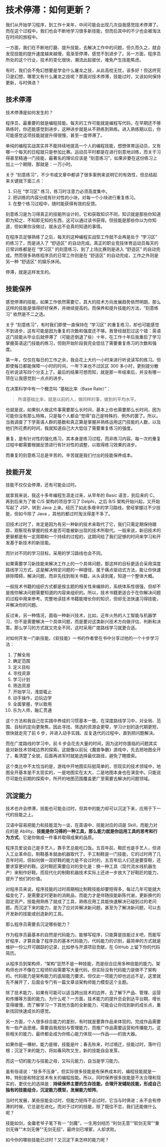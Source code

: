 





# 技术停滞：如何更新？

我们从开始学习程序，到工作十来年，中间可能会出现几次自我感觉技术停滞了。而在这个过程中，我们也会不断地学习很多新技能，但而后其中的不少也会被淘汰在时间的旅程中。

一方面，我们在不断地打磨、提升技能，去解决工作中的问题，但久而久之，就会发现技能的提升速度越来越慢，竟渐至停滞，感觉不到进步了。另一方面，程序员所处的这个行业，技术的变化很快，潮流此起彼伏，难免产生技能焦虑。

有时，我们会不免幻想要是学会什么屠龙之技，从此高枕无忧，该多好！但这终究只是幻想，哪里又有什么屠龙之技呢？那面对技术停滞，技能过时，又该如何保持更新，与时俱进？

## 技术停滞

技术停滞是如何发生的？

程序员，最重要的就是编程技能。每天的工作可能就是编程写代码，在早期还不够熟练时，你还能感觉到进步，这种进步就是从不熟练到熟练。进入熟练期以后，你可能感觉这项技能就提升得很慢，甚至一度停滞了。

单纯的编程实战其实并不能持续地提高一个人的编程技能，想想体育运动员，又有哪一个每天的日程就只是参加比赛。运动员平时都是在进行刻意地训练，而关于习得甚至精通一门技能，最著名的理论应该是 “刻意练习”，如果非要在这份练习上加上一个期限，那就是：一万小时。

关于 “刻意练习”，不少书或文章中都讲了很多案例来说明它的有效性，但总结起来关键就下面三点：

1. 只在 “学习区” 练习，练习时注意力必须高度集中。
2. 把训练的内容分成有针对性的小块，对每一个小块进行重复练习。
3. 在整个练习过程中，随时能获得有效的反馈。

刻意练习是为习得真正的技能所设计的，它和获取知识不同，知识就是那些你知道即为知之、不知即无知的东西，这可以通过读书获得。但技能是那些你以为你知道，但如果你没做过，就永远不会真的知道的事情。

在程序员足够熟练了之后，每天的这种编程实战型工作就不会再是处于 “学习区” 的练习了，而是进入了 “舒适区” 的自动完成。真正的职业竞技体育运动员每天的日常训练都是在 “学习区” 的刻意练习，到了上场比赛则是进入 “舒适区” 的自动完成。然而很多熟练程序员的日常工作则是在 “舒适区” 的自动完成，工作之外则是另一种 “舒适区” 的娱乐休闲。

停滞，就是这样发生的。

## 技能保养

感觉停滞的技能，如果工作依然需要它，其大的技术方向发展趋势依然明朗，那么这样的技能是值得好好保养，并继续提高的。而保养和提升技能的方法，“刻意练习” 依然是不二之选。

关于 “刻意练习”，有时我们即使一直保持在 “学习区” 的重复练习，却也可能感觉不到进步，这有可能是因为重复的次数和强度还不够。我曾经就犯过这个错：英语这门技能从毕业后就停滞了（可能还倒退了些）十年，在工作十年后我重启了学习掌握英语这门技能的练习，但刚开始阶段我完全低估了需要重复练习的次数和强度。

第一年，仅仅在每日的工作之余，我会花上大约一小时来进行听说读写的练习。但即使每日都能保障一小时的时间，一年下来也不过区区 300 多小时，更别提分散在听说读写四个分支上了。最后的结果可想而知，就是那一年结束后，并没有哪一项在让我感觉到一点点的进步。

在决策科学中有一个概念叫 “基础比率（Base Rate）”：

> 所谓基础比率，就是以前的人，做同样的事，做到的平均水平。

也就是说，如果别人做这件事需要那么长时间，基本上你也需要那么长时间，因为可能你没有那么特殊，只是每个人都会“觉得”自己是特殊的、例外的罢了。所以，当我调查了下学英语人群的基数和真正算是掌握并熟练运用这门技能的人数，以及他们所花费的时间，我就知道自己大大低估了需要重复练习的强度。

重复，是有针对性的强化练习，其本身是练习过程，而非练习内容。每一次的重复过程中都需要根据反馈进行有针对性的调整，以取得练习效果的进步。

而重复的刻意练习总是辛苦的，辛苦就是我们付出的技能保养成本。

## 技能开发

技能不仅仅会停滞，还有可能会过时。

就拿我来说，我这十多年编程生涯走过来，从早年的 Basic 语言，到后来的 C，再到后来为了做 C/S 架构的项目学习了 Delphi，之后 B/S 架构开始兴起，又开始写起了 JSP，转到 Java 上来。经历了如此多艰辛的学习路线，曾经掌握过不少技能，但如今除了 Java ，其他的都过时淘汰得差不多了。

旧技术过时了，肯定是因为有另一种新的技术来取代了它，我们只需定期保持跟踪，观察现有掌握的技术是否可能被新出现的技术所取代。一般来说，新旧技术的更替都是有一定周期和一个持续的过程的，这期间给了我们足够的时间来学习和开发基于新技术的新技能。

而针对不同的学习目标，采用的学习路线也会不同。

如果需要学习新技能来解决工作上的一个具体问题，那这样的目标更适合采用深度路线学习方式，这是解决特定问题的一种捷径，属于痛点驱动式方法，能让你快速排除障碍，解决问题，而非先找到相关书籍，从头读到尾，知道一个整体大概。

一般技术书籍的组织方式都是按主题的相关性来编排的，系统体系性很强，但却不是按你解决问题需要知道的内容来组织的。所以，技术书籍更适合于在你解决问题的过程中用来参考。完整地读技术书籍能增长你的知识，但却无法快速习得技能，并解决你的问题。

反过来，另一种情况，面临一种新兴技术，比如，近年火热的人工智能与机器学习，你不是需要解决一个具体问题，而是要对这类新兴技术方向做评估、判断和决策。那么学习的方式就又完全不同，这时采用广度路线学习就更合适。

对如何开发一门新技能，《软技能》一书的作者曾在书中分享过他的一个十步学习法：

1. 了解全局
2. 确定范围
3. 定义目标
4. 寻找资源
5. 学习计划
6. 筛选资源
7. 开始学习，浅尝辄止
8. 动手操作，边玩边学
9. 全面掌握，学以致用
10. 乐为人师，融汇贯通

这个方法和我自己在实践中养成的习惯基本一致。在深度路线学习中，对全局、范围、目标的定向更聚焦，因此寻找、筛选的资源会更窄，学习计划的迭代期更短，很快就走完了前 6 步，并进入动手实践、反复迭代的过程中，直到把问题解决。

而在广度路线的学习中，前 6 步会花去大量的时间，因为这时你面临的问题其实是对新技术领域边界的探索。这就像以前玩《魔兽争霸》游戏中，先去把地图全开了，看清楚了全貌，后面再进军时就能选择最优路径，避免了瞎摸索。

这个类比中不太恰当的是，游戏中开地图实际挺简单的，但现实的技术领域中，地图全开基本是不太现实的，一是地图实在太大，二是地图本身也在演变中。只能说尽可能在前期的探索中，所开的地图范围覆盖更广至需要去解决的问题领域。

## 沉淀能力

技术也许会停滞，技能也可能会过时，但其中的能力却可以沉淀下来，应用于下一代的技能之上。

汉语中容易把能力和技能混为一谈，在英语中，技能对应的词是 Skill，而能力对应的是 Ability。**技能是你习得的一种工具，那么能力就是你运用工具的思考和行为方式**，它是你做成一件事并取得成果的品质。

程序员爱说自己是手艺人，靠手艺总能吃口饭。五百年前，鞋匠也是手艺人，但进入工业革命后，制鞋基本就由机器取代了。手工制鞋是一门技能，它的过时用了几百年时间，但如何做一双好鞋的能力是不会过时的，五百年后人们还是要穿鞋，还要求穿更好的鞋。这时鞋匠需要应对的变化是：换一种工具（现代流水线机器生产）来制作好鞋。而现代化的制鞋机器技术实际上还进一步放大了好鞋匠的能力，提升了他们的价值。

对程序员来说，程序技能的过时周期相比制鞋技能却要短得多，每过几年可能就大幅变化了，是需要定时更新的消耗品，而能力才是伴随技能新陈代谢，更新换代的固定资产。技能用熟练了就成了工具，熟练应用工具能快速解决已碰到过的老问题。而沉淀下来的能力，是为了应对并解决新问题，甚至为了解决新问题，可以去开发新的技能或创造新的工具。

那么程序员需要去沉淀哪些能力？

作为程序员最基本的自然是代码能力。能够写程序，只能算是技能过关吧，而能写好程序，才算具备了程序员的基本代码能力。代码能力的识别，最简单的方式就是维护一份公开可跟踪的记录，比如参与开源项目贡献，在 GitHub 上留下你的代码简历。

从程序员到架构师，“架构”显然不是一种技能，而是综合应用多种技能的能力。架构师也许不像在工程师阶段需要写大量代码，但实际没有代码能力是做不了架构的。代码能力是架构能力的底层能力要求。但仅此一项能力却也远远不足，这里就先不展开了，后面会专门有一篇文章谈架构师能力模型这个主题。

除了技术能力，如果有可能可以适当跨出技术的边界，去了解下产品、管理、运营和传播等方面的能力。为什么呢？一方面，技术能力的提升总会到达平台期，增长变得缓慢，而了解学习一下其他方面的全新能力，可能会让你找到新的成长点，重新找回快速成长的感觉。

另一方面，个人很多综合能力的差别，有时就是要靠作品来体现的。完成作品需要有一些产品思维，需要自我规划与管理能力，而推广作品需要运营和传播能力。这些相关的能力，最终都会成为你核心能力体现——作品——的放大器。

如果你是一棵树，能力是根，技能是叶；春去秋来，时过境迁，技能过时，落叶归根；沉淀下来的能力，将如春风吹又生，新的技能自会发芽。

而这一切的能力与技能之母，又叫元能力，自当是学习能力。

虽有俗语说：“技多不压身”，但实际很多技能是有保养成本的，编程技能就是一种，特别是和特定技术有关的编程技能。所以，同时保养很多技能是不太合理和现实的，更优化的选择是：**持续保养主要的生存技能，合理开发辅助技能，形成自己独有的技能组合，沉淀能力模型，发展能力矩阵**。

当时代发展，某些技能会过时，但能力矩阵不会过时，它当与时俱进；永不会有停滞的时候，它总是在进化。而对于过时的技能，除了既往不恋，我们还能做什么呢？

技能如剑，金庸老爷子笔下有一 “剑魔”，一生用剑经历 “利剑无意”“软剑无常”“重剑无锋”“木剑无俦”“无剑无招”，最终剑已埋冢，人却求败。

如今你的哪些技能已过时？又沉淀下来怎样的能力呢？









































